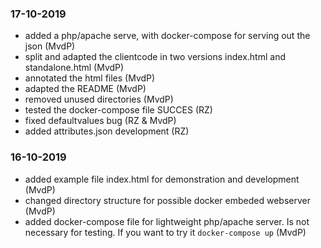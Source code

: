 ### 17-10-2019

* added a php/apache serve, with docker-compose for serving out the json (MvdP)
* split and adapted the clientcode in two versions index.html and standalone.html (MvdP)
* annotated the html files (MvdP)
* adapted the README (MvdP)
* removed unused directories (MvdP)
* tested the docker-compose file SUCCES (RZ)
* fixed defaultvalues bug (RZ & MvdP)
* added attributes.json development (RZ)

### 16-10-2019

* added example file index.html for demonstration and development (MvdP)
* changed directory structure for possible docker embeded webserver (MvdP)
* added docker-compose file for lightweight php/apache server. Is not necessary for testing. If you want to try it ```docker-compose up``` (MvdP)
